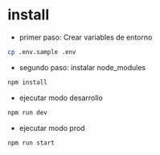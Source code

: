 # install

- primer paso: Crear variables de entorno

```bash
cp .env.sample .env
```
- segundo paso: instalar node_modules
```bash
npm install
```

- ejecutar modo desarrollo
```bash
npm run dev
```

- ejecutar modo prod
```bash
npm run start
```